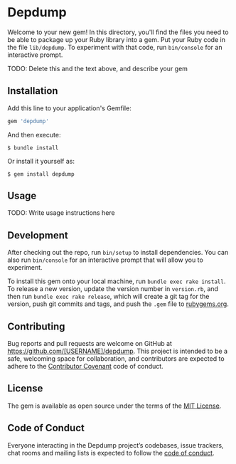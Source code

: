 # Depdump

Welcome to your new gem! In this directory, you'll find the files you need to be able to package up your Ruby library into a gem. Put your Ruby code in the file `lib/depdump`. To experiment with that code, run `bin/console` for an interactive prompt.

TODO: Delete this and the text above, and describe your gem

## Installation

Add this line to your application's Gemfile:

```ruby
gem 'depdump'
```

And then execute:

    $ bundle install

Or install it yourself as:

    $ gem install depdump

## Usage

TODO: Write usage instructions here

## Development

After checking out the repo, run `bin/setup` to install dependencies. You can also run `bin/console` for an interactive prompt that will allow you to experiment.

To install this gem onto your local machine, run `bundle exec rake install`. To release a new version, update the version number in `version.rb`, and then run `bundle exec rake release`, which will create a git tag for the version, push git commits and tags, and push the `.gem` file to [rubygems.org](https://rubygems.org).

## Contributing

Bug reports and pull requests are welcome on GitHub at https://github.com/[USERNAME]/depdump. This project is intended to be a safe, welcoming space for collaboration, and contributors are expected to adhere to the [Contributor Covenant](http://contributor-covenant.org) code of conduct.

## License

The gem is available as open source under the terms of the [MIT License](https://opensource.org/licenses/MIT).

## Code of Conduct

Everyone interacting in the Depdump project’s codebases, issue trackers, chat rooms and mailing lists is expected to follow the [code of conduct](https://github.com/[USERNAME]/depdump/blob/master/CODE_OF_CONDUCT.md).
